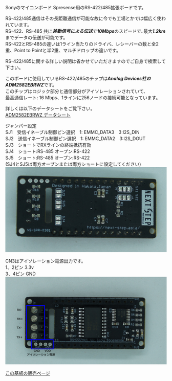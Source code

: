 Sonyのマイコンボード Spresense用のRS-422/485拡張ボードです。

RS-422/485通信はその長距離通信が可能な故に今でも工場とかでは幅広く使われています。  
RS-422、RS-485 共に***差動信号による伝送***で***10Mbps***のスピードで､最大***1.2km***までデータの伝送が可能です。  
RS-422とRS-485の違いは1ライン当たりのドライバ、レシーバーの数と全2重、Point to Pointと半2重、マルチドロップの違いです。  

RS-422/485に関する詳しい説明は省かせていただきますのでご自身で検索して下さい。  

このボードに使用しているRS-422/485のチップは***Analog Devices社のADM2582EBRWZ***です。  
このチップはロジック部分と通信部分がアイソレーションされていて、  
最高通信レート: 16 Mbps、1ラインに256ノードの接続可能となっています。  

詳しくは以下のデータシートをご覧下さい。  
[ADM2582EBRWZ データシート](https://www.mouser.jp/datasheet/2/609/adm2582e_2587e-1503113.pdf)  

ジャンパー設定  
SJ1　受信イネーブル制御ピン選択　1: EMMC_DATA3　3:I2S_DIN  
SJ2　送信イネーブル制御ピン選択　1: EMMC_DATA2　3:I2S_DOUT  
SJ3　ショートでRXラインの終端抵抗有効  
SJ4　ショート:RS-485 オープン:RS-422  
SJ5　ショート:RS-485 オープン:RS-422  
(SJ4とSJ5は両方オープンまたは両方ショートに設定してください)  
![基板上のジャンパー](images/2-4.jpg)

CN3はアイソレーション電源出力です。  
1、2ピン 3.3v  
3、4ピン GND  
![外部接続端子](images/2-5.jpg)

[この基板の販売ページ](https://nextstep.official.ec/items/38434310)

